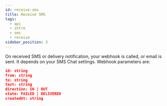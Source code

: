 ```yaml
---
id: receive-sms
title: Receive SMS
tags:
  - api
  - intro
  - sms
  - receive
sidebar_position: 3
---
```


On received SMS or delivery notification, your webhook is called, or email is sent. It depends on your SMS Chat settings.
Webhook parameters are:

```json
id: string
from: string
to: string
text: string
direction: IN | OUT
state: FAILED | DELIVERED
createdAt: string
```
